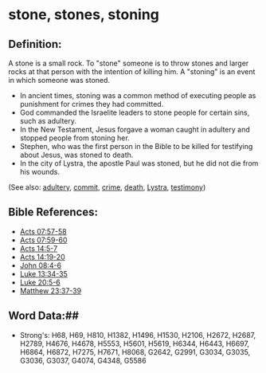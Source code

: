 # stone, stones, stoning #

## Definition: ##

A stone is a small rock. To "stone" someone is to throw stones and larger rocks at that person with the intention of killing him. A "stoning" is an event in which someone was stoned.

* In ancient times, stoning was a common method of executing people as punishment for crimes they had committed.
* God commanded the Israelite leaders to stone people for certain sins, such as adultery.
* In the New Testament, Jesus forgave a woman caught in adultery and stopped people from stoning her.
* Stephen, who was the first person in the Bible to be killed for testifying about Jesus, was stoned to death.
* In the city of Lystra, the apostle Paul was stoned, but he did not die from his wounds.

(See also: [adultery](adultery.md), [commit](../other/commit.md), [crime](../other/criminal.md), [death](../other/death.md), [Lystra](../names/lystra.md), [testimony](testimony.md))

## Bible References: ##

* [Acts 07:57-58](rc://en/tn/help/act/07/57)
* [Acts 07:59-60](rc://en/tn/help/act/07/59)
* [Acts 14:5-7](rc://en/tn/help/act/14/05)
* [Acts 14:19-20](rc://en/tn/help/act/14/19)
* [John 08:4-6](rc://en/tn/help/jhn/08/04)
* [Luke 13:34-35](rc://en/tn/help/luk/13/34)
* [Luke 20:5-6](rc://en/tn/help/luk/20/05)
* [Matthew 23:37-39](rc://en/tn/help/mat/23/37)


## Word Data:##

* Strong's: H68, H69, H810, H1382, H1496, H1530, H2106, H2672, H2687, H2789, H4676, H4678, H5553, H5601, H5619, H6344, H6443, H6697, H6864, H6872, H7275, H7671, H8068, G2642, G2991, G3034, G3035, G3036, G3037, G4074, G4348, G5586
